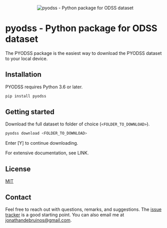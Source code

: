 <p align="center">
  <img alt="pyodss - Python package for ODSS dataset" src="https://github.com/J535D165/pyodss/raw/main/pyodss_repocard.svg">
</p>

# pyodss - Python package for ODSS dataset

The PYODSS package is the easiest way to download the PYODSS dataset to your
local device.

## Installation

PYODSS requires Python 3.6 or later.

```sh
pip install pyodss
```

## Getting started

Download the full dataset to folder of choice (`<FOLDER_TO_DOWNLOAD>`).

```sh
pyodss download <FOLDER_TO_DOWNLOAD>
```

Enter [Y] to continue downloading.

For extensive documentation, see LINK.

## License

[MIT](/LICENSE)

## Contact

Feel free to reach out with questions, remarks, and suggestions. The
[issue tracker](/issues) is a good starting point. You can also email me at
[jonathandebruinos@gmail.com](mailto:jonathandebruinos@gmail.com).
